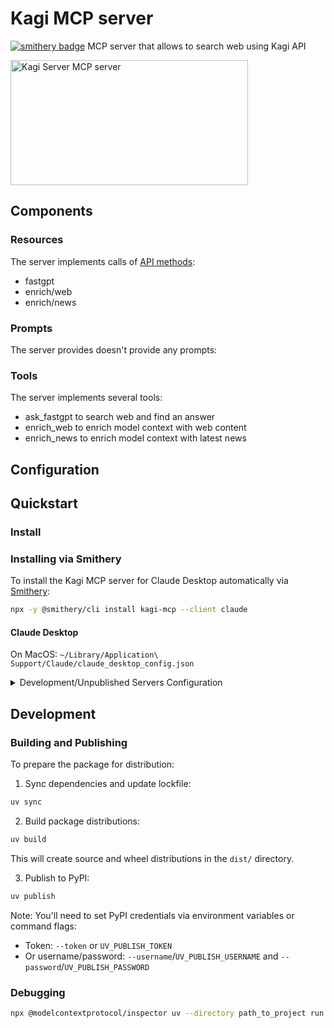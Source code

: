 # Kagi MCP server

[![smithery badge](https://smithery.ai/badge/kagi-mcp)](https://smithery.ai/client/kagi-mcp)
MCP server that allows to search web using Kagi API

<a href="https://glama.ai/mcp/servers/rl6yu8g58l"><img width="380" height="200" src="https://glama.ai/mcp/servers/rl6yu8g58l/badge" alt="Kagi Server MCP server" /></a>

## Components

### Resources

The server implements calls of [API methods](https://help.kagi.com/kagi/api/overview.html):
- fastgpt
- enrich/web
- enrich/news

### Prompts

The server provides doesn't provide any prompts:

### Tools

The server implements several tools:
- ask_fastgpt to search web and find an answer
- enrich_web to enrich model context with web content
- enrich_news to enrich model context with latest news

## Configuration

## Quickstart

### Install

### Installing via Smithery

To install the Kagi MCP server for Claude Desktop automatically via [Smithery](https://smithery.ai/client/kagi-mcp):

```bash
npx -y @smithery/cli install kagi-mcp --client claude
```

#### Claude Desktop

On MacOS: `~/Library/Application\ Support/Claude/claude_desktop_config.json`

<details>
  <summary>Development/Unpublished Servers Configuration</summary>
  ```
  "mcpServers": {
    "kagi-mcp": {
      "command": "uv",
      "args": [
        "--directory",
        "path_to_project",
        "run",
        "kagi-mcp"
      ],
      "env": {
        "KAGI_API_KEY": "YOUR API KEY"
      }
    }
  }
  ```
</details>

## Development

### Building and Publishing

To prepare the package for distribution:

1. Sync dependencies and update lockfile:
```bash
uv sync
```

2. Build package distributions:
```bash
uv build
```

This will create source and wheel distributions in the `dist/` directory.

3. Publish to PyPI:
```bash
uv publish
```

Note: You'll need to set PyPI credentials via environment variables or command flags:
- Token: `--token` or `UV_PUBLISH_TOKEN`
- Or username/password: `--username`/`UV_PUBLISH_USERNAME` and `--password`/`UV_PUBLISH_PASSWORD`

### Debugging

```bash
npx @modelcontextprotocol/inspector uv --directory path_to_project run kagi-mcp
```
